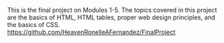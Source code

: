 This is the final project on Modules 1-5.
The topics covered in this project are the basics of HTML, HTML tables, proper web design principles, and the basics of CSS.
https://github.com/HeavenRonelleAFernandez/FinalProject
